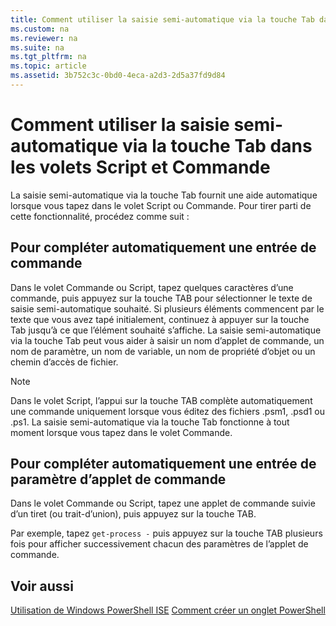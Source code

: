 ```yaml
---
title: Comment utiliser la saisie semi-automatique via la touche Tab dans les volets Script et Commande
ms.custom: na
ms.reviewer: na
ms.suite: na
ms.tgt_pltfrm: na
ms.topic: article
ms.assetid: 3b752c3c-0bd0-4eca-a2d3-2d5a37fd9d84
---
```

# Comment utiliser la saisie semi-automatique via la touche Tab dans les volets Script et Commande
La saisie semi-automatique via la touche Tab fournit une aide automatique lorsque vous tapez dans le volet Script ou Commande. Pour tirer parti de cette fonctionnalité, procédez comme suit :

## Pour compléter automatiquement une entrée de commande
Dans le volet Commande ou Script, tapez quelques caractères d’une commande, puis appuyez sur la touche TAB pour sélectionner le texte de saisie semi-automatique souhaité. Si plusieurs éléments commencent par le texte que vous avez tapé initialement, continuez à appuyer sur la touche Tab jusqu’à ce que l’élément souhaité s’affiche. La saisie semi-automatique via la touche Tab peut vous aider à saisir un nom d’applet de commande, un nom de paramètre, un nom de variable, un nom de propriété d’objet ou un chemin d’accès de fichier.

> [!NOTE]
> Dans le volet Script, l’appui sur la touche TAB complète automatiquement une commande uniquement lorsque vous éditez des fichiers .psm1, .psd1 ou .ps1. La saisie semi-automatique via la touche Tab fonctionne à tout moment lorsque vous tapez dans le volet Commande.

## Pour compléter automatiquement une entrée de paramètre d’applet de commande
Dans le volet Commande ou Script, tapez une applet de commande suivie d’un tiret (ou trait-d’union), puis appuyez sur la touche TAB.

Par exemple, tapez `get-process -` puis appuyez sur la touche TAB plusieurs fois pour afficher successivement chacun des paramètres de l’applet de commande.

## Voir aussi
[Utilisation de Windows PowerShell ISE](using-the-windows-powershell-ise.md)
[Comment créer un onglet PowerShell](How-to-Create-a-PowerShell-Tab-in-Windows-PowerShell-ISE.md)


<!--HONumber=May16_HO2-->


